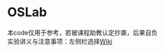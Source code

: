 # OSLab

本code仅用于参考，若被课程助教认定抄袭，后果自负  
实验讲义与注意事项：左侧栏选择[Wiki](https://git.nju.edu.cn/oslab2023/oslab/-/wikis/home)


